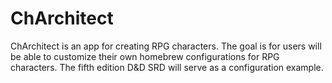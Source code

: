 # ChArchitect
ChArchitect is an app for creating RPG characters. The goal is for users will be able to customize their own homebrew configurations for RPG characters. The fifth edition D&amp;D SRD will serve as a configuration example.
